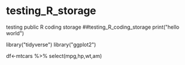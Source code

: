 # testing_R_storage
testing public R coding storage
##testing_R_coding_storage
print("hello world")

library("tidyverse")
library("ggplot2")

df<-mtcars %>%
    select(mpg,hp,wt,am)
